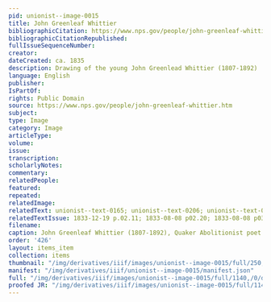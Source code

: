 ```yaml
---
pid: unionist--image-0015
title: John Greenleaf Whittier
bibliographicCitation: https://www.nps.gov/people/john-greenleaf-whittier.htm
bibliographicCitationRepublished: 
fullIssueSequenceNumber: 
creator: 
dateCreated: ca. 1835
description: Drawing of the young John Greenlead Whittier (1807-1892)
language: English
publisher: 
IsPartOf: 
rights: Public Domain
source: https://www.nps.gov/people/john-greenleaf-whittier.htm
subject: 
type: Image
category: Image
articleType: 
volume: 
issue: 
transcription: 
scholarlyNotes: 
commentary: 
relatedPeople: 
featured: 
repeated: 
relatedImage: 
relatedText: unionist--text-0165; unionist--text-0206; unionist--text-0034; unionist--text-0052
relatedTextIssue: 1833-12-19 p.02.11; 1833-08-08 p02.20; 1833-08-08 p03.38
filename: 
caption: John Greenleaf Whittier (1807-1892), Quaker Abolitionist poet.
order: '426'
layout: items_item
collection: items
thumbnail: "/img/derivatives/iiif/images/unionist--image-0015/full/250,/0/default.jpg"
manifest: "/img/derivatives/iiif/unionist--image-0015/manifest.json"
full: "/img/derivatives/iiif/images/unionist--image-0015/full/1140,/0/default.jpg"
proofed JR: "/img/derivatives/iiif/images/unionist--image-0015/full/1140,/0/default.jpg"
---
```

